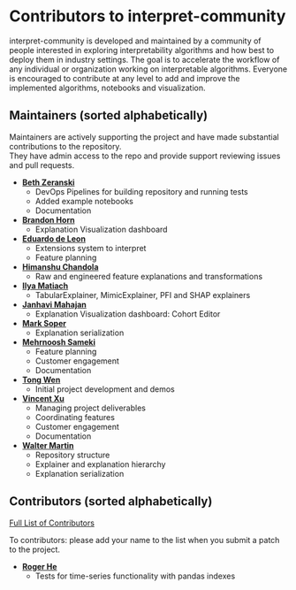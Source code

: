 Contributors to interpret-community 
============================
interpret-community is developed and maintained by a community of people interested in exploring interpretability algorithms and how best to deploy them in industry settings. The goal is to accelerate the workflow of any individual or organization working on interpretable algorithms. Everyone is encouraged to contribute at any level to add and improve the implemented algorithms, notebooks and visualization.

Maintainers (sorted alphabetically)
---------------------------------------
Maintainers are actively supporting the project and have made substantial contributions to the repository.<br>
They have admin access to the repo and provide support reviewing issues and pull requests.

* **[Beth Zeranski](https://github.com/bethz)**
   * DevOps Pipelines for building repository and running tests
   * Added example notebooks
   * Documentation
* **[Brandon Horn](https://github.com/rihorn2)**
   * Explanation Visualization dashboard
* **[Eduardo de Leon](https://github.com/eedeleon)**
   * Extensions system to interpret
   * Feature planning
* **[Himanshu Chandola](https://github.com/hchandola)**
   * Raw and engineered feature explanations and transformations
* **[Ilya Matiach](https://github.com/imatiach-msft)**
   * TabularExplainer, MimicExplainer, PFI and SHAP explainers
* **[Janhavi Mahajan](https://github.com/jahavi13)**
   * Explanation Visualization dashboard: Cohort Editor
* **[Mark Soper](https://github.com/marksoper)**
   * Explanation serialization
* **[Mehrnoosh Sameki](https://github.com/mesameki)**
   * Feature planning
   * Customer engagement
   * Documentation
* **[Tong Wen](https://github.com/tongwen11)**
   * Initial project development and demos
* **[Vincent Xu](https://github.com/vingu)**
   * Managing project deliverables
   * Coordinating features
   * Customer engagement
   * Documentation
* **[Walter Martin](https://github.com/wamartin-aml)**
   * Repository structure
   * Explainer and explanation hierarchy
   * Explanation serialization

Contributors  (sorted alphabetically)
-------------------------------------
[Full List of Contributors](https://github.com/interpretml/interpret-community/graphs/contributors)

To contributors: please add your name to the list when you submit a patch to the project.

* **[Roger He](https://github.com/rogerhe)**
   * Tests for time-series functionality with pandas indexes
